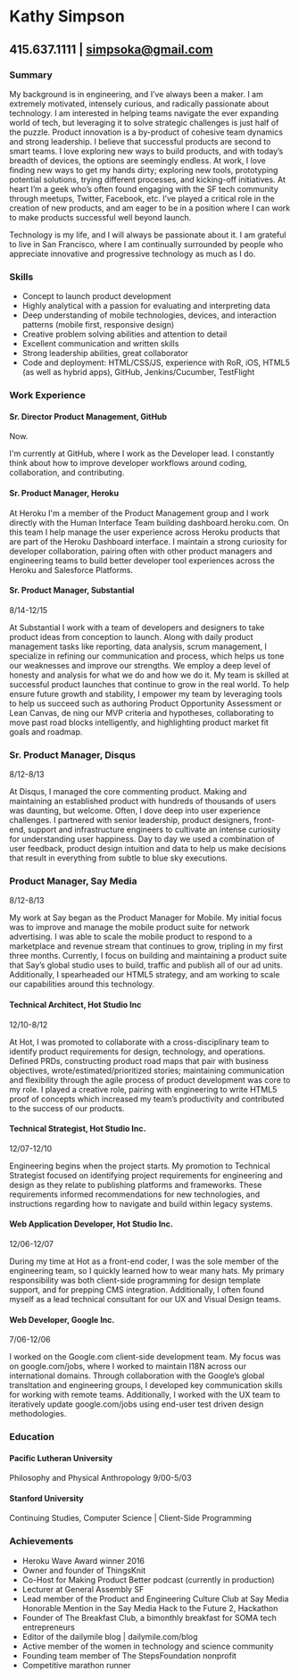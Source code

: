 Kathy Simpson
=============
415.637.1111 | simpsoka@gmail.com
--------------------------------------------------------------

### Summary
My background is in engineering, and I’ve always been a maker. I am extremely motivated, intensely curious, and radically passionate about technology.
I am interested in helping teams navigate the ever expanding world of tech, but leveraging it to solve strategic challenges is just half of the puzzle. Product innovation is a by-product of cohesive team dynamics and strong leadership. I believe that successful products are second to smart teams. I love exploring new ways to build products, and with today’s breadth of devices, the options are seemingly endless. At work, I love finding new ways to get my hands dirty; exploring new tools, prototyping potential solutions, trying different processes, and kicking-off initiatives. At heart I’m a geek who’s often found engaging with the SF tech community through meetups, Twitter, Facebook, etc. I’ve played a critical role in the creation of new products, and am eager to be in a position where I can work to make products successful well beyond launch.

Technology is my life, and I will always be passionate about it. I am grateful to live in San Francisco, where I am continually surrounded by people who appreciate innovative and progressive technology as much as I do.

### Skills

- Concept to launch product development
- Highly analytical with a passion for evaluating and interpreting data
- Deep understanding of mobile technologies, devices, and interaction patterns (mobile first, responsive
design)
- Creative problem solving abilities and attention to detail
- Excellent communication and written skills
- Strong leadership abilities, great collaborator
- Code and deployment: HTML/CSS/JS, experience with RoR, iOS, HTML5 (as well as hybrid apps), GitHub,
Jenkins/Cucumber, TestFlight

### Work Experience

#### Sr. Director Product Management, GitHub

Now. 

I'm currently at GitHub, where I work as the Developer lead. I constantly think about how to improve developer workflows around coding, collaboration, and contributing. 

#### Sr. Product Manager, Heroku

At Heroku I'm a member of the Product Management group and I work directly with the Human Interface Team building dashboard.heroku.com. On this team I help manage the user experience across Heroku products that are part of the Heroku Dashboard interface. I maintain a strong curiosity for developer collaboration, pairing often with other product managers and engineering teams to build better developer tool experiences across the Heroku and Salesforce Platforms. 

#### Sr. Product Manager, Substantial
8/14-12/15

At Substantial I work with a team of developers and designers to take product ideas from conception to launch. Along with daily product management tasks like reporting, data analysis, scrum management, I specialize in refining our communication and process, which helps us tone our weaknesses and improve our strengths. We employ a deep level of honesty and analysis for what we do and how we do it. My team is skilled at successful product launches that continue to grow in the real world. To help ensure future growth and stability, I empower my team by leveraging tools to help us succeed such as authoring Product Opportunity Assessment or Lean Canvas, de ning our MVP criteria and hypotheses, collaborating to move past road blocks intelligently, and highlighting product market fit goals and roadmap.

### Sr. Product Manager, Disqus
8/12-8/13

At Disqus, I managed the core commenting product. Making and maintaining an established product with hundreds of thousands of users was daunting, but welcome. Often, I dove deep into user experience challenges. I partnered with senior leadership, product designers, front-end, support and infrastructure engineers to cultivate an intense curiosity for understanding user happiness. Day to day we used a combination of user feedback, product design intuition and data to help us make decisions that result in everything from subtle to blue sky executions.

### Product Manager, Say Media
8/12-8/13 

My work at Say began as the Product Manager for Mobile. My initial focus was to improve and manage the mobile product suite for network advertising. I was able to scale the mobile product to respond to a marketplace and revenue stream that continues to grow, tripling in my first three months. Currently, I focus on building and maintaining a product suite that Say’s global studio uses to build, traffic and publish all of our ad units. Additionally, I spearheaded our HTML5 strategy, and am working to scale our capabilities around this technology. 

#### Technical Architect, Hot Studio Inc
12/10-8/12

At Hot, I was promoted to collaborate with a cross-disciplinary team to identify product requirements for design, technology, and operations. Defined PRDs, constructing product road maps that pair with business objectives, wrote/estimated/prioritized stories; maintaining communication and flexibility through the agile process of product development was core to my role. I played a creative role, pairing with engineering to write HTML5 proof of concepts which increased my team’s productivity and contributed to the success of our products.


#### Technical Strategist, Hot Studio Inc.
12/07-12/10

Engineering begins when the project starts. My promotion to Technical Strategist focused on identifying project requirements for engineering and design as they relate to publishing platforms and frameworks. These requirements informed recommendations for new technologies, and instructions regarding how to navigate and build within legacy systems.

#### Web Application Developer, Hot Studio Inc.
12/06-12/07

During my time at Hot as a front-end coder, I was the sole member of the engineering team, so I quickly learned how to wear many hats. My primary responsibility was both client-side programming for design template support, and for prepping CMS integration. Additionally, I often found myself as a lead technical consultant for our UX and Visual Design teams.

#### Web Developer, Google Inc.
7/06-12/06

I worked on the Google.com client-side development team. My focus was on google.com/jobs, where I worked to maintain I18N across our international domains. Through collaboration with the Google’s global transltation and engineering groups, I developed key communication skills for working with remote teams. Additionally, I worked with the UX team to iteratively update google.com/jobs using end-user test driven design methodologies.


### Education

#### Pacific Lutheran University
Philosophy and Physical Anthropology
9/00-5/03

#### Stanford University
Continuing Studies, Computer Science | Client-Side Programming


### Achievements 

- Heroku Wave Award winner 2016
- Owner and founder of ThingsKnit
- Co-Host for Making Product Better podcast (currently in production)
- Lecturer at General Assembly SF
- Lead member of the Product and Engineering Culture Club at Say Media Honorable Mention in the Say Media Hack to the Future 2, Hackathon
- Founder of The Breakfast Club, a bimonthly breakfast for SOMA tech entrepreneurs 
- Editor of the dailymile blog | dailymile.com/blog
- Active member of the women in technology and science community
- Founding team member of The StepsFoundation nonprofit
- Competitive marathon runner